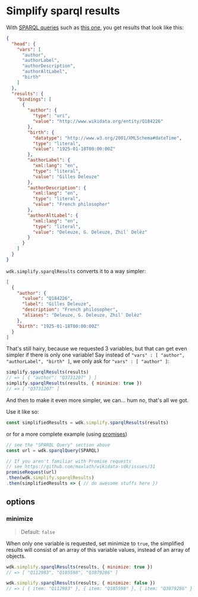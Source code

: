 # Simplify sparql results

With [SPARQL queries](sparql_query.md) such as [this one](https://github.com/maxlath/wikidata-sdk/blob/master/assets/queries/simplify_sparql_results_doc_example.rq), you get results that look like this:
```json
{
  "head": {
    "vars": [
      "author",
      "authorLabel",
      "authorDescription",
      "authorAltLabel",
      "birth"
    ]
  },
  "results": {
    "bindings": [
      {
        "author": {
          "type": "uri",
          "value": "http://www.wikidata.org/entity/Q184226"
        },
        "birth": {
          "datatype": "http://www.w3.org/2001/XMLSchema#dateTime",
          "type": "literal",
          "value": "1925-01-18T00:00:00Z"
        },
        "authorLabel": {
          "xml:lang": "en",
          "type": "literal",
          "value": "Gilles Deleuze"
        },
        "authorDescription": {
          "xml:lang": "en",
          "type": "literal",
          "value": "French philosopher"
        },
        "authorAltLabel": {
          "xml:lang": "en",
          "type": "literal",
          "value": "Deleuze, G. Deleuze, Zhilʹ Delëz"
        }
      }
    ]
  }
}
```
`wdk.simplify.sparqlResults` converts it to a way simpler:
```json
[
  {
    "author": {
      "value": "Q184226",
      "label": "Gilles Deleuze",
      "description": "French philosopher",
      "aliases": "Deleuze, G. Deleuze, Zhilʹ Delëz"
    },
    "birth": "1925-01-18T00:00:00Z"
  }
]
```
That's still hairy, because we requested 3 variables, but that can get even simpler if there is only one variable!
Say instead of `"vars" : [ "author", "authorLabel", "birth" ]`, we only ask for `"vars" : [ "author" ]`:
```js
simplify.sparqlResults(results)
// => [ { "author": "Q3731207" } ]
simplify.sparqlResults(results, { minimize: true })
// => [ "Q3731207" ]
```
And then to make it even more simpler, we can... hum no, that's all we got.

Use it like so:
```js
const simplifiedResults = wdk.simplify.sparqlResults(results)
```
or for a more complete example (using [promises](https://www.promisejs.org))
```js
// see the "SPARQL Query" section above
const url = wdk.sparqlQuery(SPARQL)

// If you aren't familiar with Promise requests
// see https://github.com/maxlath/wikidata-sdk/issues/31
promiseRequest(url)
.then(wdk.simplify.sparqlResults)
.then(simplifiedResults => { // do awesome stuffs here })
```

## options

### minimize
> Default: `false`

When only one variable is requested, set minimize to `true`, the simplified results will consist of an array of this variable values, instead of an array of objects.
```js
wdk.simplify.sparqlResults(results, { minimize: true })
// => [ "Q112983", "Q185598", "Q3879286" ]

wdk.simplify.sparqlResults(results, { minimize: false })
// => [ { item: "Q112983" }, { item: "Q185598" }, { item: "Q3879286" } ]
```
